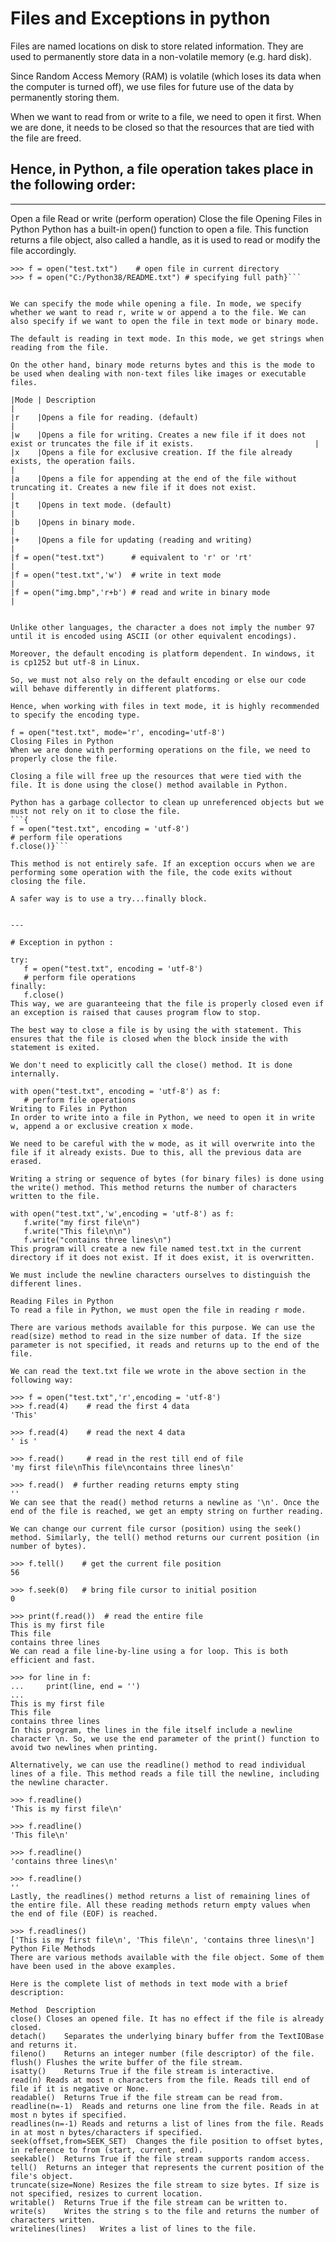 # Files and Exceptions in python 


Files are named locations on disk to store related information. They are used to permanently store data in a non-volatile memory (e.g. hard disk).

Since Random Access Memory (RAM) is volatile (which loses its data when the computer is turned off), we use files for future use of the data by permanently storing them.

When we want to read from or write to a file, we need to open it first. When we are done, it needs to be closed so that the resources that are tied with the file are freed.

## Hence, in Python, a file operation takes place in the following order:
---
Open a file
Read or write (perform operation)
Close the file
Opening Files in Python
Python has a built-in open() function to open a file. This function returns a file object, also called a handle, as it is used to read or modify the file accordingly.
```{
>>> f = open("test.txt")    # open file in current directory
>>> f = open("C:/Python38/README.txt") # specifying full path}```  


We can specify the mode while opening a file. In mode, we specify whether we want to read r, write w or append a to the file. We can also specify if we want to open the file in text mode or binary mode.

The default is reading in text mode. In this mode, we get strings when reading from the file.

On the other hand, binary mode returns bytes and this is the mode to be used when dealing with non-text files like images or executable files.

|Mode |	Description                                                                                                                    |
|r	  |Opens a file for reading. (default)                                                                                             |
|w	  |Opens a file for writing. Creates a new file if it does not exist or truncates the file if it exists.                           | 
|x	  |Opens a file for exclusive creation. If the file already exists, the operation fails.                                           |
|a	  |Opens a file for appending at the end of the file without truncating it. Creates a new file if it does not exist.               |
|t	  |Opens in text mode. (default)                                                                                                   |
|b	  |Opens in binary mode.                                                                                                           |
|+	  |Opens a file for updating (reading and writing)                                                                                 | 
|f = open("test.txt")      # equivalent to 'r' or 'rt'                                                                                 |
|f = open("test.txt",'w')  # write in text mode                                                                                        |
|f = open("img.bmp",'r+b') # read and write in binary mode                                                                             |


Unlike other languages, the character a does not imply the number 97 until it is encoded using ASCII (or other equivalent encodings).

Moreover, the default encoding is platform dependent. In windows, it is cp1252 but utf-8 in Linux.

So, we must not also rely on the default encoding or else our code will behave differently in different platforms.

Hence, when working with files in text mode, it is highly recommended to specify the encoding type.

f = open("test.txt", mode='r', encoding='utf-8')
Closing Files in Python
When we are done with performing operations on the file, we need to properly close the file.

Closing a file will free up the resources that were tied with the file. It is done using the close() method available in Python.

Python has a garbage collector to clean up unreferenced objects but we must not rely on it to close the file.
```{
f = open("test.txt", encoding = 'utf-8')
# perform file operations
f.close()}```

This method is not entirely safe. If an exception occurs when we are performing some operation with the file, the code exits without closing the file.

A safer way is to use a try...finally block.


---

# Exception in python :

try:
   f = open("test.txt", encoding = 'utf-8')
   # perform file operations
finally:
   f.close()
This way, we are guaranteeing that the file is properly closed even if an exception is raised that causes program flow to stop.

The best way to close a file is by using the with statement. This ensures that the file is closed when the block inside the with statement is exited.

We don't need to explicitly call the close() method. It is done internally.

with open("test.txt", encoding = 'utf-8') as f:
   # perform file operations
Writing to Files in Python
In order to write into a file in Python, we need to open it in write w, append a or exclusive creation x mode.

We need to be careful with the w mode, as it will overwrite into the file if it already exists. Due to this, all the previous data are erased.

Writing a string or sequence of bytes (for binary files) is done using the write() method. This method returns the number of characters written to the file.

with open("test.txt",'w',encoding = 'utf-8') as f:
   f.write("my first file\n")
   f.write("This file\n\n")
   f.write("contains three lines\n")
This program will create a new file named test.txt in the current directory if it does not exist. If it does exist, it is overwritten.

We must include the newline characters ourselves to distinguish the different lines.

Reading Files in Python
To read a file in Python, we must open the file in reading r mode.

There are various methods available for this purpose. We can use the read(size) method to read in the size number of data. If the size parameter is not specified, it reads and returns up to the end of the file.

We can read the text.txt file we wrote in the above section in the following way:

>>> f = open("test.txt",'r',encoding = 'utf-8')
>>> f.read(4)    # read the first 4 data
'This'

>>> f.read(4)    # read the next 4 data
' is '

>>> f.read()     # read in the rest till end of file
'my first file\nThis file\ncontains three lines\n'

>>> f.read()  # further reading returns empty sting
''
We can see that the read() method returns a newline as '\n'. Once the end of the file is reached, we get an empty string on further reading.

We can change our current file cursor (position) using the seek() method. Similarly, the tell() method returns our current position (in number of bytes).

>>> f.tell()    # get the current file position
56

>>> f.seek(0)   # bring file cursor to initial position
0

>>> print(f.read())  # read the entire file
This is my first file
This file
contains three lines
We can read a file line-by-line using a for loop. This is both efficient and fast.

>>> for line in f:
...     print(line, end = '')
...
This is my first file
This file
contains three lines
In this program, the lines in the file itself include a newline character \n. So, we use the end parameter of the print() function to avoid two newlines when printing.

Alternatively, we can use the readline() method to read individual lines of a file. This method reads a file till the newline, including the newline character.

>>> f.readline()
'This is my first file\n'

>>> f.readline()
'This file\n'

>>> f.readline()
'contains three lines\n'

>>> f.readline()
''
Lastly, the readlines() method returns a list of remaining lines of the entire file. All these reading methods return empty values when the end of file (EOF) is reached.

>>> f.readlines()
['This is my first file\n', 'This file\n', 'contains three lines\n']
Python File Methods
There are various methods available with the file object. Some of them have been used in the above examples.

Here is the complete list of methods in text mode with a brief description:

Method	Description
close()	Closes an opened file. It has no effect if the file is already closed.
detach()	Separates the underlying binary buffer from the TextIOBase and returns it.
fileno()	Returns an integer number (file descriptor) of the file.
flush()	Flushes the write buffer of the file stream.
isatty()	Returns True if the file stream is interactive.
read(n)	Reads at most n characters from the file. Reads till end of file if it is negative or None.
readable()	Returns True if the file stream can be read from.
readline(n=-1)	Reads and returns one line from the file. Reads in at most n bytes if specified.
readlines(n=-1)	Reads and returns a list of lines from the file. Reads in at most n bytes/characters if specified.
seek(offset,from=SEEK_SET)	Changes the file position to offset bytes, in reference to from (start, current, end).
seekable()	Returns True if the file stream supports random access.
tell()	Returns an integer that represents the current position of the file's object.
truncate(size=None)	Resizes the file stream to size bytes. If size is not specified, resizes to current location.
writable()	Returns True if the file stream can be written to.
write(s)	Writes the string s to the file and returns the number of characters written.
writelines(lines)	Writes a list of lines to the file.
